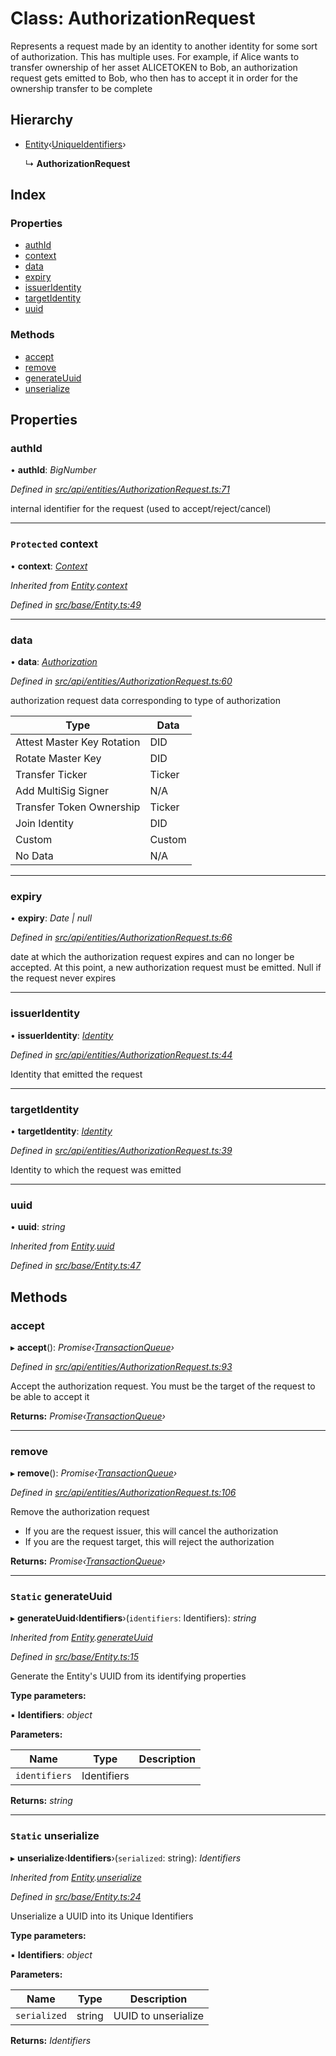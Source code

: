 # Class: AuthorizationRequest

Represents a request made by an identity to another identity for some sort of authorization. This has multiple uses. For example, if Alice
wants to transfer ownership of her asset ALICETOKEN to Bob, an authorization request gets emitted to Bob,
who then has to accept it in order for the ownership transfer to be complete

## Hierarchy

* [Entity](base.entity.md)‹[UniqueIdentifiers](../interfaces/api_entities.uniqueidentifiers-1.md)›

  ↳ **AuthorizationRequest**

## Index

### Properties

* [authId](api_entities.authorizationrequest.md#authid)
* [context](api_entities.authorizationrequest.md#protected-context)
* [data](api_entities.authorizationrequest.md#data)
* [expiry](api_entities.authorizationrequest.md#expiry)
* [issuerIdentity](api_entities.authorizationrequest.md#issueridentity)
* [targetIdentity](api_entities.authorizationrequest.md#targetidentity)
* [uuid](api_entities.authorizationrequest.md#uuid)

### Methods

* [accept](api_entities.authorizationrequest.md#accept)
* [remove](api_entities.authorizationrequest.md#remove)
* [generateUuid](api_entities.authorizationrequest.md#static-generateuuid)
* [unserialize](api_entities.authorizationrequest.md#static-unserialize)

## Properties

###  authId

• **authId**: *BigNumber*

*Defined in [src/api/entities/AuthorizationRequest.ts:71](https://github.com/PolymathNetwork/polymesh-sdk/blob/d7c2770/src/api/entities/AuthorizationRequest.ts#L71)*

internal identifier for the request (used to accept/reject/cancel)

___

### `Protected` context

• **context**: *[Context](context.context-1.md)*

*Inherited from [Entity](base.entity.md).[context](base.entity.md#protected-context)*

*Defined in [src/base/Entity.ts:49](https://github.com/PolymathNetwork/polymesh-sdk/blob/d7c2770/src/base/Entity.ts#L49)*

___

###  data

• **data**: *[Authorization](../modules/middleware.md#authorization)*

*Defined in [src/api/entities/AuthorizationRequest.ts:60](https://github.com/PolymathNetwork/polymesh-sdk/blob/d7c2770/src/api/entities/AuthorizationRequest.ts#L60)*

authorization request data corresponding to type of authorization

| Type                       | Data   |
|----------------------------|--------|
| Attest Master Key Rotation | DID    |
| Rotate Master Key          | DID    |
| Transfer Ticker            | Ticker |
| Add MultiSig Signer        | N/A    |
| Transfer Token Ownership   | Ticker |
| Join Identity              | DID    |
| Custom                     | Custom |
| No Data                    | N/A    |

___

###  expiry

• **expiry**: *Date | null*

*Defined in [src/api/entities/AuthorizationRequest.ts:66](https://github.com/PolymathNetwork/polymesh-sdk/blob/d7c2770/src/api/entities/AuthorizationRequest.ts#L66)*

date at which the authorization request expires and can no longer be accepted.
At this point, a new authorization request must be emitted. Null if the request never expires

___

###  issuerIdentity

• **issuerIdentity**: *[Identity](api_entities_identity.identity.md)*

*Defined in [src/api/entities/AuthorizationRequest.ts:44](https://github.com/PolymathNetwork/polymesh-sdk/blob/d7c2770/src/api/entities/AuthorizationRequest.ts#L44)*

Identity that emitted the request

___

###  targetIdentity

• **targetIdentity**: *[Identity](api_entities_identity.identity.md)*

*Defined in [src/api/entities/AuthorizationRequest.ts:39](https://github.com/PolymathNetwork/polymesh-sdk/blob/d7c2770/src/api/entities/AuthorizationRequest.ts#L39)*

Identity to which the request was emitted

___

###  uuid

• **uuid**: *string*

*Inherited from [Entity](base.entity.md).[uuid](base.entity.md#uuid)*

*Defined in [src/base/Entity.ts:47](https://github.com/PolymathNetwork/polymesh-sdk/blob/d7c2770/src/base/Entity.ts#L47)*

## Methods

###  accept

▸ **accept**(): *Promise‹[TransactionQueue](base.transactionqueue.md)›*

*Defined in [src/api/entities/AuthorizationRequest.ts:93](https://github.com/PolymathNetwork/polymesh-sdk/blob/d7c2770/src/api/entities/AuthorizationRequest.ts#L93)*

Accept the authorization request. You must be the target of the request to be able to accept it

**Returns:** *Promise‹[TransactionQueue](base.transactionqueue.md)›*

___

###  remove

▸ **remove**(): *Promise‹[TransactionQueue](base.transactionqueue.md)›*

*Defined in [src/api/entities/AuthorizationRequest.ts:106](https://github.com/PolymathNetwork/polymesh-sdk/blob/d7c2770/src/api/entities/AuthorizationRequest.ts#L106)*

Remove the authorization request

- If you are the request issuer, this will cancel the authorization
- If you are the request target, this will reject the authorization

**Returns:** *Promise‹[TransactionQueue](base.transactionqueue.md)›*

___

### `Static` generateUuid

▸ **generateUuid**‹**Identifiers**›(`identifiers`: Identifiers): *string*

*Inherited from [Entity](base.entity.md).[generateUuid](base.entity.md#static-generateuuid)*

*Defined in [src/base/Entity.ts:15](https://github.com/PolymathNetwork/polymesh-sdk/blob/d7c2770/src/base/Entity.ts#L15)*

Generate the Entity's UUID from its identifying properties

**Type parameters:**

▪ **Identifiers**: *object*

**Parameters:**

Name | Type | Description |
------ | ------ | ------ |
`identifiers` | Identifiers |   |

**Returns:** *string*

___

### `Static` unserialize

▸ **unserialize**‹**Identifiers**›(`serialized`: string): *Identifiers*

*Inherited from [Entity](base.entity.md).[unserialize](base.entity.md#static-unserialize)*

*Defined in [src/base/Entity.ts:24](https://github.com/PolymathNetwork/polymesh-sdk/blob/d7c2770/src/base/Entity.ts#L24)*

Unserialize a UUID into its Unique Identifiers

**Type parameters:**

▪ **Identifiers**: *object*

**Parameters:**

Name | Type | Description |
------ | ------ | ------ |
`serialized` | string | UUID to unserialize  |

**Returns:** *Identifiers*
